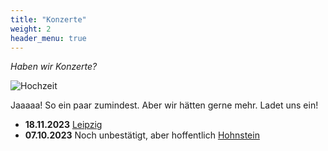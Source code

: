 ```yaml
---
title: "Konzerte"
weight: 2
header_menu: true
---
```


*Haben wir Konzerte?*

![Hochzeit](img/tanzen.jpg)

Jaaaaa! So ein paar zumindest. Aber wir hätten gerne mehr. Ladet uns ein!

* **18.11.2023** [Leipzig](https://tanzhausfolk.de/18-11-2023-drehwurm-de/)
* **07.10.2023** Noch unbestätigt, aber hoffentlich [Hohnstein](https://www.folkfest-hohnstein.de/)
